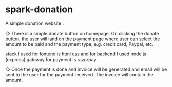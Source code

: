 # spark-donation
A simple donation website .

◇ There is a simple donate button on homepage. On clicking the donate button, the user will land on the payment page where user can select the amount to be paid and the payment type, e.g. credit card, Paypal, etc.

stack I used for fontend is html css and for backend I used node js (express) gateway for payment is razorpay

◇ Once the payment is done and invoice will be generated and email will be sent to the user for the payment received. The invoice will contain the amount.

